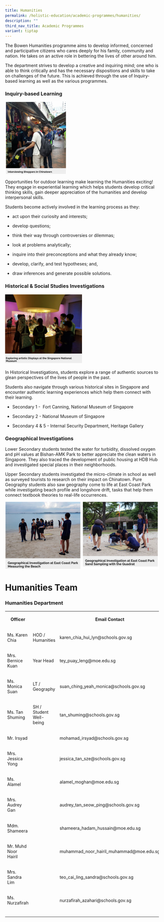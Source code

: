 ```yaml
---
title: Humanities
permalink: /holistic-education/academic-programmes/humanities/
description: ""
third_nav_title: Academic Programmes
variant: tiptap
---
```

<p>The Bowen Humanities programme aims to develop informed, concerned and
participative citizens who cares deeply for his family, community and nation.
He takes on an active role in bettering the lives of other around him.</p>
<p>The department strives to develop a creative and inquiring mind; one who
is able to think critically and has the necessary dispositions and skills
to take on challenges of the future. This is achieved through the use of
Inquiry-based learning as well as the various programmes.</p>
<h3>Inquiry-based Learning</h3>
<div class="isomer-image-wrapper">
<img style="width:40%" height="auto" width="100%" src="/images/humanities%201.png">
</div>
<p>Opportunities for outdoor learning make learning the Humanities exciting!
They engage in experiential learning which helps students develop critical
thinking skills, gain deeper appreciation of the humanities and develop
interpersonal skills.&nbsp;</p>
<p>Students become actively involved in the learning process as they:&nbsp;</p>
<ul>
<li>
<p>act upon their curiosity and interests;</p>
</li>
<li>
<p>develop questions;</p>
</li>
<li>
<p>think their way through controversies or dilemmas;</p>
</li>
<li>
<p>look at problems analytically;</p>
</li>
<li>
<p>inquire into their preconceptions and what they already know;</p>
</li>
<li>
<p>develop, clarify, and test hypotheses; and,</p>
</li>
<li>
<p>draw inferences and generate possible solutions.</p>
</li>
</ul>
<h3>Historical &amp; Social Studies Investigations&nbsp;</h3>
<div class="isomer-image-wrapper">
<img style="width:50%" height="auto" width="100%" src="/images/humanities%202.png">
</div>
<p>In Historical Investigations, students explore a range of authentic sources
to glean perspectives of the lives of people in the past.</p>
<p>Students also navigate through various historical sites in Singapore and
encounter authentic learning experiences which help them connect with their
learning.</p>
<ul>
<li>
<p>Secondary 1 -&nbsp; Fort Canning, National Museum of Singapore</p>
</li>
<li>
<p>Secondary 2 - National Museum of Singapore</p>
</li>
<li>
<p>Secondary 4 &amp; 5 - Internal Security Department, Heritage Gallery</p>
</li>
</ul>
<h3>Geographical Investigations</h3>
<p>Lower Secondary students tested the water for turbidity, dissolved oxygen
and pH values at Bishan-AMK Park to better appreciate the clean waters
in Singapore. They also traced the development of public housing at HDB
Hub and investigated special places in their neighborhoods.</p>
<p>Upper Secondary students investigated the micro-climate in school as well
as surveyed tourists to research on their impact on Chinatown.&nbsp;Pure
Geography students also saw geography come to life at East Coast Park while
investigating beach profile and longshore drift, tasks that help them connect
textbook theories to real-life occurrences.</p>
<div class="isomer-image-wrapper">
<img style="width: 100%" height="auto" width="100%" alt="" src="/images/humanities%203.png">
</div>
<h1>Humanities Team</h1>
<h3>Humanities Department</h3>
<table style="minWidth: 75px">
<colgroup>
<col>
<col>
<col>
</colgroup>
<tbody>
<tr>
<th rowspan="1" colspan="1">
<p>Officer</p>
</th>
<th rowspan="1" colspan="1">
<p></p>
</th>
<th rowspan="1" colspan="1">
<p>Email Contact</p>
</th>
</tr>
<tr>
<td rowspan="1" colspan="1">
<p>Ms. Karen Chia</p>
</td>
<td rowspan="1" colspan="1">
<p>HOD / Humanities</p>
</td>
<td rowspan="1" colspan="1">
<p>karen_chia_hui_lyn@schools.gov.sg</p>
</td>
</tr>
<tr>
<td rowspan="1" colspan="1">
<p>Mrs. Bernice Kuan</p>
</td>
<td rowspan="1" colspan="1">
<p>Year Head</p>
</td>
<td rowspan="1" colspan="1">
<p>tey_puay_leng@moe.edu.sg</p>
</td>
</tr>
<tr>
<td rowspan="1" colspan="1">
<p>Ms. Monica Suan</p>
</td>
<td rowspan="1" colspan="1">
<p>LT / Geography</p>
</td>
<td rowspan="1" colspan="1">
<p>suan_ching_yeah_monica@schools.gov.sg</p>
</td>
</tr>
<tr>
<td rowspan="1" colspan="1">
<p>Ms. Tan Shuming</p>
</td>
<td rowspan="1" colspan="1">
<p>SH / Student Well-being</p>
</td>
<td rowspan="1" colspan="1">
<p>tan_shuming@schools.gov.sg</p>
</td>
</tr>
<tr>
<td rowspan="1" colspan="1">
<p>Mr. Irsyad</p>
</td>
<td rowspan="1" colspan="1">
<p></p>
</td>
<td rowspan="1" colspan="1">
<p>mohamad_irsyad@schools.gov.sg</p>
</td>
</tr>
<tr>
<td rowspan="1" colspan="1">
<p>Mrs. Jessica Yong</p>
</td>
<td rowspan="1" colspan="1">
<p></p>
</td>
<td rowspan="1" colspan="1">
<p>jessica_tan_sze@schools.gov.sg</p>
</td>
</tr>
<tr>
<td rowspan="1" colspan="1">
<p>Ms. Alamel</p>
</td>
<td rowspan="1" colspan="1">
<p></p>
</td>
<td rowspan="1" colspan="1">
<p>alamel_moghan@moe.edu.sg</p>
</td>
</tr>
<tr>
<td rowspan="1" colspan="1">
<p>Mrs. Audrey Gan</p>
</td>
<td rowspan="1" colspan="1">
<p></p>
</td>
<td rowspan="1" colspan="1">
<p>audrey_tan_seow_ping@schools.gov.sg</p>
</td>
</tr>
<tr>
<td rowspan="1" colspan="1">
<p>Mdm. Shameera</p>
</td>
<td rowspan="1" colspan="1">
<p></p>
</td>
<td rowspan="1" colspan="1">
<p>shameera_hadam_hussain@moe.edu.sg</p>
</td>
</tr>
<tr>
<td rowspan="1" colspan="1">
<p>Mr. Muhd Noor Hairil</p>
</td>
<td rowspan="1" colspan="1">
<p></p>
</td>
<td rowspan="1" colspan="1">
<p>muhammad_noor_hairil_muhammad@moe.edu.sg</p>
</td>
</tr>
<tr>
<td rowspan="1" colspan="1">
<p>Mrs. Sandra Lim</p>
</td>
<td rowspan="1" colspan="1">
<p></p>
</td>
<td rowspan="1" colspan="1">
<p>teo_cai_ling_sandra@schools.gov.sg</p>
</td>
</tr>
<tr>
<td rowspan="1" colspan="1">
<p>Ms. Nurzafirah</p>
</td>
<td rowspan="1" colspan="1">
<p></p>
</td>
<td rowspan="1" colspan="1">
<p>nurzafirah_azahari@schools.gov.sg</p>
</td>
</tr>
<tr>
<td rowspan="1" colspan="1">
<p></p>
</td>
<td rowspan="1" colspan="1">
<p></p>
</td>
<td rowspan="1" colspan="1">
<p></p>
</td>
</tr>
</tbody>
</table>
<p></p>